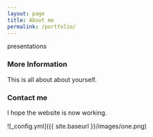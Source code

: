 ```yaml
---
layout: page
title: About me
permalink: /portfolio/
---
```


presentations

### More Information

This is all about about yourself.

### Contact me
I hope the website is now working.

![_config.yml]({{ site.baseurl }}/images/one.png)

